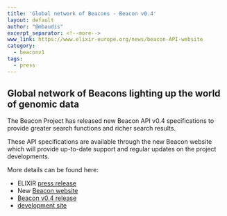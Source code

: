 ```yaml
---
title: 'Global network of Beacons - Beacon v0.4'
layout: default
author: "@mbaudis"
excerpt_separator: <!--more-->
www_link: https://www.elixir-europe.org/news/beacon-API-website
category:
  - beaconv1
tags:
  - press
---
```


## Global network of Beacons lighting up the world of genomic data

The Beacon Project has released new Beacon API v0.4 specifications to provide greater search functions and richer search results. 

<!--more-->

These API specifications are available through the new Beacon website which will provide up-to-date support and regular updates on the project developments.

More details can be found here:

* ELIXIR [press release](https://www.elixir-europe.org/news/beacon-API-website)
* New [Beacon website](http://beacon-project.io)
* [Beacon v0.4 release](https://github.com/ga4gh/beacon-team/releases/tag/v0.4.0)
* [development site](https://github.com/ga4gh-beacon/specification)
